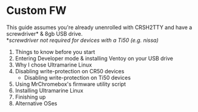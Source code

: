 # Custom FW
This guide assumes you're already unenrolled with CRSH2TTY and have a screwdriver* & 8gb USB drive.\
**screwdriver not required for devices with a Ti50 (e.g. nissa)*

1. Things to know before you start
2. Entering Developer mode & installing Ventoy on your USB drive
3. Why I chose Ultramarine Linux 
4. Disabling write-protection on CR50 devices
   - Disabling write-protection on Ti50 devices
6. Using MrChromebox's firmware utility script
7. Installing Ultramarine Linux
8. Finishing up
9. Alternative OSes
